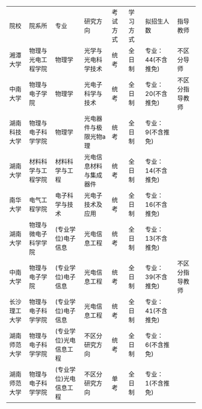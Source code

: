 | | | | | | | | |
|-|-|-|-|-|-|-|-|
|院校|院系所|专业|研究方向|考试方式|学习方式|拟招生人数|指导教师|
|湘潭大学|物理与光电工程学院|物理学|光学与光电科学技术|统考|全日制|专业：44(不含推免)|不区分导师|
|中南大学|物理与电子学院|物理学|光电子科学与技术|统考|全日制|专业：20(不含推免)|不区分指导教师|
|湖南科技大学|物理与电子科学学院|物理学|光电器件与极限光物a理|统考|全日制|专业：9(不含推免)| |
|湖南大学|材料科学与工程学院|材料科学与工程|光电信息材料与集成器件|统考|全日制|专业：14(不含推免)| |
|南华大学|电气工程学院|电子科学与技术|光电子技术及应用|统考|全日制|专业：16(不含推免)| |
|湖南大学|物理与微电子科学学院|(专业学位)电子信息|光电信息工程|统考|全日制|专业：13(不含推免)| |
|中南大学|物理与电子学院|(专业学位)电子信息|光电信息工程|统考|全日制|专业：39(不含推免)|不区分指导教师|
|长沙理工大学|物理与电子科学学院|(专业学位)电子信息|光电信息工程|统考|全日制|专业：41(不含推免)| |
|湖南师范大学|物理与电子科学学院|(专业学位)光电信息工程|不区分研究方向|统考|全日制|专业：6(不含推免)| |
|湖南师范大学|物理与电子科学学院|(专业学位)光电信息工程|不区分研究方向|单考|全日制|专业：1(不含推免)| |
